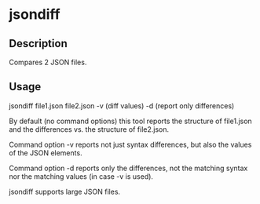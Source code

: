 # jsondiff
## Description

Compares 2 JSON files.

## Usage

jsondiff file1.json file2.json -v (diff values) -d (report only differences)

By default (no command options) this tool reports the structure of file1.json and the differences vs. the structure of file2.json.

Command option -v reports not just syntax differences, but also the values of the JSON elements.

Command option -d reports only the differences, not the matching syntax nor the matching values (in case -v is used).

jsondiff supports large JSON files.